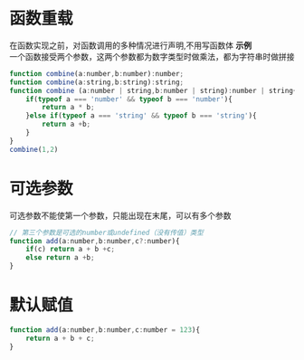 # 函数重载
在函数实现之前，对函数调用的多种情况进行声明,不用写函数体
**示例**   
一个函数接受两个参数，这两个参数都为数字类型时做乘法，都为字符串时做拼接
```js
function combine(a:number,b:number):number;
function combine(a:string,b:string):string;
function combine (a:number | string,b:number | string):number | string{
    if(typeof a === 'number' && typeof b === 'number'){
        return a * b;
    }else if(typeof a === 'string' && typeof b === 'string'){
        return a +b;
    }
}
combine(1,2)
```
# 可选参数
可选参数不能使第一个参数，只能出现在末尾，可以有多个参数
```js
// 第三个参数是可选的number或undefined（没有传值）类型
function add(a:number,b:number,c?:number){
    if(c) return a + b +c;
    else return a +b;
}
```
# 默认赋值
```js
function add(a:number,b:number,c:number = 123){
    return a + b + c;
}
```